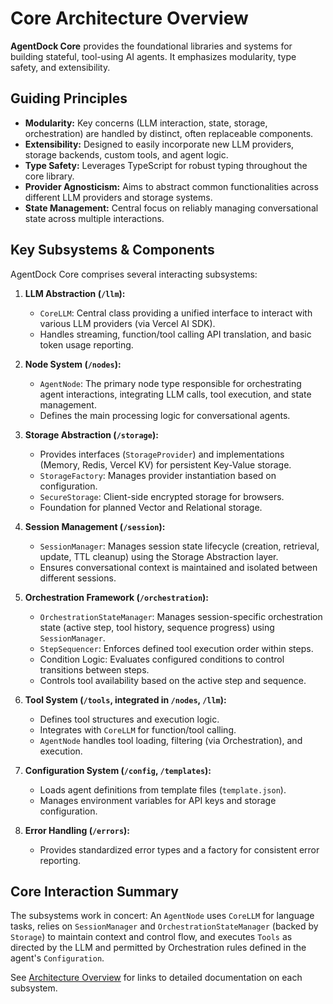 # Core Architecture Overview

**AgentDock Core** provides the foundational libraries and systems for building stateful, tool-using AI agents. It emphasizes modularity, type safety, and extensibility.

## Guiding Principles

-   **Modularity:** Key concerns (LLM interaction, state, storage, orchestration) are handled by distinct, often replaceable components.
-   **Extensibility:** Designed to easily incorporate new LLM providers, storage backends, custom tools, and agent logic.
-   **Type Safety:** Leverages TypeScript for robust typing throughout the core library.
-   **Provider Agnosticism:** Aims to abstract common functionalities across different LLM providers and storage systems.
-   **State Management:** Central focus on reliably managing conversational state across multiple interactions.

## Key Subsystems & Components

AgentDock Core comprises several interacting subsystems:

1.  **LLM Abstraction (`/llm`):**
    -   `CoreLLM`: Central class providing a unified interface to interact with various LLM providers (via Vercel AI SDK).
    -   Handles streaming, function/tool calling API translation, and basic token usage reporting.

2.  **Node System (`/nodes`):**
    -   `AgentNode`: The primary node type responsible for orchestrating agent interactions, integrating LLM calls, tool execution, and state management.
    -   Defines the main processing logic for conversational agents.

3.  **Storage Abstraction (`/storage`):**
    -   Provides interfaces (`StorageProvider`) and implementations (Memory, Redis, Vercel KV) for persistent Key-Value storage.
    -   `StorageFactory`: Manages provider instantiation based on configuration.
    -   `SecureStorage`: Client-side encrypted storage for browsers.
    -   Foundation for planned Vector and Relational storage.

4.  **Session Management (`/session`):**
    -   `SessionManager`: Manages session state lifecycle (creation, retrieval, update, TTL cleanup) using the Storage Abstraction layer.
    -   Ensures conversational context is maintained and isolated between different sessions.

5.  **Orchestration Framework (`/orchestration`):**
    -   `OrchestrationStateManager`: Manages session-specific orchestration state (active step, tool history, sequence progress) using `SessionManager`.
    -   `StepSequencer`: Enforces defined tool execution order within steps.
    -   Condition Logic: Evaluates configured conditions to control transitions between steps.
    -   Controls tool availability based on the active step and sequence.

6.  **Tool System (`/tools`, integrated in `/nodes`, `/llm`):**
    -   Defines tool structures and execution logic.
    -   Integrates with `CoreLLM` for function/tool calling.
    -   `AgentNode` handles tool loading, filtering (via Orchestration), and execution.

7.  **Configuration System (`/config`, `/templates`):**
    -   Loads agent definitions from template files (`template.json`).
    -   Manages environment variables for API keys and storage configuration.

8.  **Error Handling (`/errors`):**
    -   Provides standardized error types and a factory for consistent error reporting.

## Core Interaction Summary

The subsystems work in concert: An `AgentNode` uses `CoreLLM` for language tasks, relies on `SessionManager` and `OrchestrationStateManager` (backed by `Storage`) to maintain context and control flow, and executes `Tools` as directed by the LLM and permitted by Orchestration rules defined in the agent's `Configuration`.

See [Architecture Overview](../README.md) for links to detailed documentation on each subsystem. 